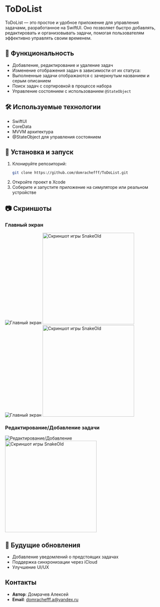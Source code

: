 # ToDoList

ToDoList — это простое и удобное приложение для управления задачами, разработанное на SwiftUI. Оно позволяет быстро добавлять, редактировать и организовывать задачи, помогая пользователям эффективно управлять своим временем.

## 📌 Функциональность
- Добавление, редактирование и удаление задач
- Изменение отображения задач в зависимости от их статуса:
- Выполненные задачи отображаются с зачеркнутым названием и серым описанием
- Поиск задач с сортировкой в процессе набора
- Управление состоянием с использованием `@StateObject`

## 🛠️ Используемые технологии
- SwiftUI
- CoreData
- MVVM архитектура
- @StateObject для управления состоянием

## 🚀 Установка и запуск
1. Клонируйте репозиторий:
   ```sh
   git clone https://github.com/domrachefff/ToDoList.git
   ```
2. Откройте проект в Xcode
3. Соберите и запустите приложение на симуляторе или реальном устройстве

## 📷 Скриншоты
### Главный экран  
![Главный экран](Screenshots/IMG_5307.PNG)
<img src="https://github.com/domrachefff/ToDoList/blob/main/Screenshots/IMG_5307.PNG" alt="Скриншот игры SnakeOld" width="300">
![Главный экран](Screenshots/IMG_5310.PNG)
<img src="https://github.com/domrachefff/ToDoList/blob/main/Screenshots/IMG_5310.PNG" alt="Скриншот игры SnakeOld" width="300">

### Редактирование/Добавление задачи  
![Редактирование/Добавление](Screenshots/IMG_5309.PNG)
<img src="https://github.com/domrachefff/ToDoList/blob/main/Screenshots/IMG_5309.PNG" alt="Скриншот игры SnakeOld" width="300">

## 📌 Будущие обновления
- Добавление уведомлений о предстоящих задачах
- Поддержка синхронизации через iCloud
- Улучшение UI/UX

## Контакты

- **Автор**: Домрачев Алексей
- **Email**: domrachefff.a@yandex.ru

